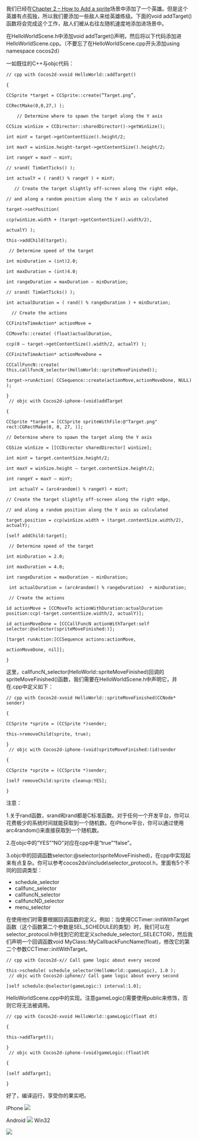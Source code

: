 我们已经在[Chapter 2 – How to Add a sprite](http://www.cocos2d-x.org/projects/cocos2d-x/wiki/Chapter_2_-_How_to_Add_a_sprite)场景中添加了一个英雄。但是这个英雄有点孤独，所以我们要添加一些敌人来给英雄练级。下面的void addTarget()函数将会完成这个工作，敌人们被从右往左随机速度地添加进场景中。

在HelloWorldScene.h中添加void addTarget()声明，然后将以下代码添加进HelloWorldScene.cpp。（不要忘了在HelloWorldScene.cpp开头添加using namespace cocos2d）

一如既往的C++与objc代码：

	// cpp with Cocos2d-xvoid HelloWorld::addTarget()
	
	{
	
	CCSprite *target = CCSprite::create(“Target.png”,
	
	CCRectMake(0,0,27,) );
	
	    // Determine where to spawn the target along the Y axis 
	
	CCSize winSize = CCDirector::sharedDirector()->getWinSize();
	
	int minY = target->getContentSize().height/2;
	
	int maxY = winSize.height-target->getContentSize().height/2;
	
	int rangeY = maxY – minY;
	
	// srand( TimGetTicks() );
	
	int actualY = ( rand() % rangeY ) + minY;
	
	   // Create the target slightly off-screen along the right edge,
	
	// and along a random position along the Y axis as calculated
	
	target->setPosition(
	
	ccp(winSize.width + (target->getContentSize().width/2),
	
	actualY) );
	
	this->addChild(target);
	
	 // Determine speed of the target
	
	int minDuration = (int)2.0;
	
	int maxDuration = (int)4.0;
	
	int rangeDuration = maxDuration – minDuration;
	
	// srand( TimGetTicks() );
	
	int actualDuration = ( rand() % rangeDuration ) + minDuration;
	
	  // Create the actions
	
	CCFiniteTimeAction* actionMove =
	
	CCMoveTo::create( (float)actualDuration,
	
	ccp(0 – target->getContentSize().width/2, actualY) );
	
	CCFiniteTimeAction* actionMoveDone =
	
	CCCallFuncN::create( this,callfuncN_selector(HelloWorld::spriteMoveFinished));
	
	target->runAction( CCSequence::create(actionMove,actionMoveDone, NULL) );
	
	}
	 // objc with Cocos2d-iphone-(void)addTarget
	
	{
	
	CCSprite *target = [CCSprite spriteWithFile:@"Target.png" rect:CGRectMake(0, 0, 27, )]; 
	
	// Determine where to spawn the target along the Y axis 
	
	CGSize winSize = [[CCDirector sharedDirector] winSize];
	
	int minY = target.contentSize.height/2;
	
	int maxY = winSize.height – target.contentSize.height/2;
	
	int rangeY = maxY – minY;
	
	 int actualY = (arc4random() % rangeY) + minY;
	
	// Create the target slightly off-screen along the right edge,
	
	// and along a random position along the Y axis as calculated
	
	target.position = ccp(winSize.width + (target.contentSize.width/2),    actualY);
	
	[self addChild:target];
	
	 // Determine speed of the target
	
	int minDuration = 2.0;
	
	int maxDuration = 4.0;
	
	int rangeDuration = maxDuration – minDuration;
	
	 int actualDuration = (arc4random() % rangeDuration)  + minDuration;
	
	 // Create the actions
	
	id actionMove = [CCMoveTo actionWithDuration:actualDuration position:ccp(-target.contentSize.width/2, actualY)];
	
	id actionMoveDone = [CCCallFuncN actionWithTarget:self                selector:@selector(spriteMoveFinished:)];
	
	[target runAction:[CCSequence actions:actionMove,
	
	actionMoveDone, nil]];
	
	}
 



这里，callfuncN_selector(HelloWorld::spriteMoveFinished)回调的spriteMoveFinished()函数，我们需要在HelloWorldScene.h中声明它，并在.cpp中定义如下：

	// cpp with Cocos2d-xvoid HelloWorld::spriteMoveFinished(CCNode* sender)
	
	{
	
	CCSprite *sprite = (CCSprite *)sender;
	
	this->removeChild(sprite, true);
	
	}
	 // objc with Cocos2d-iphone-(void)spriteMoveFinished:(id)sender
	
	{
	
	CCSprite *sprite = (CCSprite *)sender;
	
	[self removeChild:sprite cleanup:YES];
	
	}
 

注意：

1.关于rand函数，srand和rand都是C标准函数。对于任何一个开发平台，你可以花费极少的系统时间就能获取到一个随机数。在iPhone平台，你可以通过使用arc4random()来直接获取到一个随机数。

2.在objc中的“YES”“NO”对应在cpp中是“true”“false”。

3.objc中的回调函数selector:@selector(spriteMoveFinished)，在cpp中实现起来有点复杂。你可以参考cocos2dx\include\selector_protocol.h，里面有5个不同的回调类型：

- schedule_selector
- callfunc_selector
- callfuncN_selector
- callfuncND_selector
- menu_selector

在使用他们时需要根据回调函数的定义。例如：当使用CCTimer::initWithTarget函数（这个函数第二个参数是SEL_SCHEDULE的类型）时，我们可以在selector_protocol.h中找到它的宏定义schedule_selector(_SELECTOR)，然后我们声明一个回调函数void MyClass::MyCallbackFuncName(float)，修改它的第二个参数CCTimer::initWithTarget。

	// cpp with Cocos2d-x// Call game logic about every second
	
	this->schedule( schedule_selector(HelloWorld::gameLogic), 1.0 );
	 // objc with Cocos2d-iphone// Call game logic about every second
	
	[self schedule:@selector(gameLogic:) interval:1.0];
 

HelloWorldScene.cpp中的实现。注意gameLogic()需要使用public来修饰，否则它将无法被调用。

	// cpp with Cocos2d-xvoid HelloWorld::gameLogic(float dt)
	
	{
	
	this->addTarget();
	
	}
	 // objc with Cocos2d-iphone-(void)gameLogic:(float)dt
	
	{
	
	[self addTarget];
	
	}
 

好了，编译运行，享受你的果实吧。

iPhone 
![](./res/085302skU.png)

 Android
![](./res/085303IOr.png)
 Win32

![](./res/085304kb3.png)
